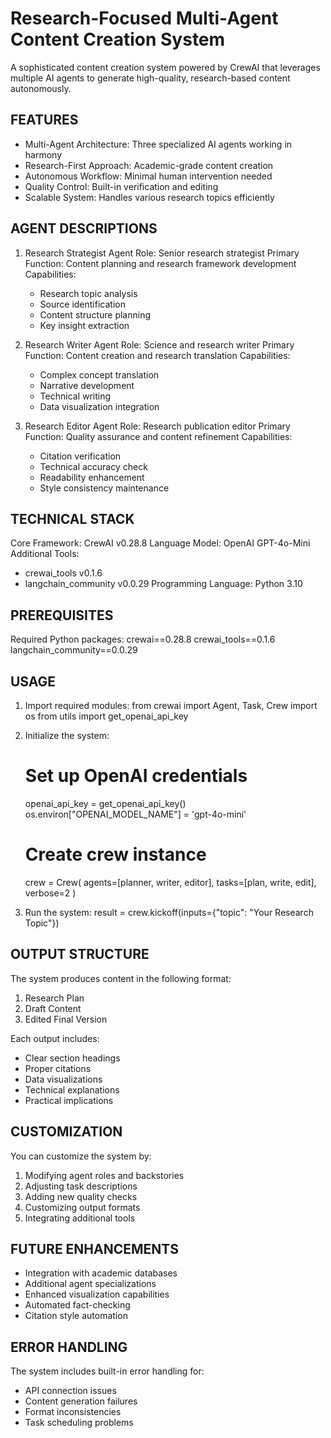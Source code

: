 Research-Focused Multi-Agent Content Creation System
=====================================

A sophisticated content creation system powered by CrewAI that leverages multiple AI agents to generate high-quality, research-based content autonomously.

FEATURES
--------
* Multi-Agent Architecture: Three specialized AI agents working in harmony
* Research-First Approach: Academic-grade content creation
* Autonomous Workflow: Minimal human intervention needed
* Quality Control: Built-in verification and editing
* Scalable System: Handles various research topics efficiently

AGENT DESCRIPTIONS
-----------------
1. Research Strategist Agent
   Role: Senior research strategist
   Primary Function: Content planning and research framework development
   Capabilities:
   - Research topic analysis
   - Source identification
   - Content structure planning
   - Key insight extraction

2. Research Writer Agent
   Role: Science and research writer
   Primary Function: Content creation and research translation
   Capabilities:
   - Complex concept translation
   - Narrative development
   - Technical writing
   - Data visualization integration

3. Research Editor Agent
   Role: Research publication editor
   Primary Function: Quality assurance and content refinement
   Capabilities:
   - Citation verification
   - Technical accuracy check
   - Readability enhancement
   - Style consistency maintenance

TECHNICAL STACK
--------------
Core Framework: CrewAI v0.28.8
Language Model: OpenAI GPT-4o-Mini
Additional Tools: 
- crewai_tools v0.1.6
- langchain_community v0.0.29
Programming Language: Python 3.10

PREREQUISITES
------------
Required Python packages:
crewai==0.28.8
crewai_tools==0.1.6
langchain_community==0.0.29



USAGE
-----
1. Import required modules:
   from crewai import Agent, Task, Crew
   import os
   from utils import get_openai_api_key

2. Initialize the system:
   # Set up OpenAI credentials
   openai_api_key = get_openai_api_key()
   os.environ["OPENAI_MODEL_NAME"] = 'gpt-4o-mini'

   # Create crew instance
   crew = Crew(
       agents=[planner, writer, editor],
       tasks=[plan, write, edit],
       verbose=2
   )

3. Run the system:
   result = crew.kickoff(inputs={"topic": "Your Research Topic"})

OUTPUT STRUCTURE
---------------
The system produces content in the following format:
1. Research Plan
2. Draft Content
3. Edited Final Version

Each output includes:
- Clear section headings
- Proper citations
- Data visualizations
- Technical explanations
- Practical implications

CUSTOMIZATION
------------
You can customize the system by:
1. Modifying agent roles and backstories
2. Adjusting task descriptions
3. Adding new quality checks
4. Customizing output formats
5. Integrating additional tools



FUTURE ENHANCEMENTS
------------------
- Integration with academic databases
- Additional agent specializations
- Enhanced visualization capabilities
- Automated fact-checking
- Citation style automation

ERROR HANDLING
-------------
The system includes built-in error handling for:
- API connection issues
- Content generation failures
- Format inconsistencies
- Task scheduling problems
